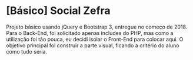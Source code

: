 # [Básico] Social Zefra

Projeto básico usando jQuery e Bootstrap 3, entregue no começo de 2018. Para o Back-End, foi solicitado apenas includes do PHP, mas como a utilização foi tão pouca, eu decidi isolar o Front-End para colocar aqui. 
O objetivo principal foi construir a parte visual, ficando a critério do aluno como tudo seria.